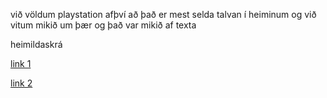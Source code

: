 við völdum playstation afþví að það er mest selda talvan í heiminum og við vitum mikið um þær og það var mikið af texta
>
heimildaskrá 
>
[link 1](https://www.gamespot.com/gallery/the-evolution-of-playstation-consoles/2900-899/9/)
>
[link 2](https://en.wikipedia.org/wiki/PlayStation_(console))

